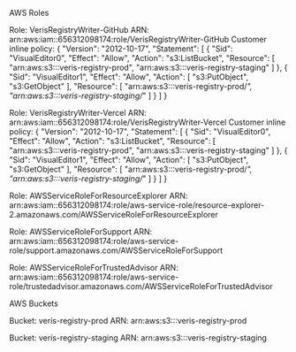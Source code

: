 AWS Roles

Role: VerisRegistryWriter-GitHub
ARN: arn:aws:iam::656312098174:role/VerisRegistryWriter-GitHub
Customer inline policy:
{
	"Version": "2012-10-17",
	"Statement": [
		{
			"Sid": "VisualEditor0",
			"Effect": "Allow",
			"Action": "s3:ListBucket",
			"Resource": [
				"arn:aws:s3:::veris-registry-prod",
				"arn:aws:s3:::veris-registry-staging"
			]
		},
		{
			"Sid": "VisualEditor1",
			"Effect": "Allow",
			"Action": [
				"s3:PutObject",
				"s3:GetObject"
			],
			"Resource": [
				"arn:aws:s3:::veris-registry-prod/*",
				"arn:aws:s3:::veris-registry-staging/*"
			]
		}
	]
}

Role: VerisRegistryWriter-Vercel
ARN: arn:aws:iam::656312098174:role/VerisRegistryWriter-Vercel
Customer inline policy:
{
	"Version": "2012-10-17",
	"Statement": [
		{
			"Sid": "VisualEditor0",
			"Effect": "Allow",
			"Action": "s3:ListBucket",
			"Resource": [
				"arn:aws:s3:::veris-registry-prod",
				"arn:aws:s3:::veris-registry-staging"
			]
		},
		{
			"Sid": "VisualEditor1",
			"Effect": "Allow",
			"Action": [
				"s3:PutObject",
				"s3:GetObject"
			],
			"Resource": [
				"arn:aws:s3:::veris-registry-prod/*",
				"arn:aws:s3:::veris-registry-staging/*"
			]
		}
	]
}

Role: AWSServiceRoleForResourceExplorer
ARN: arn:aws:iam::656312098174:role/aws-service-role/resource-explorer-2.amazonaws.com/AWSServiceRoleForResourceExplorer

Role: AWSServiceRoleForSupport
ARN: arn:aws:iam::656312098174:role/aws-service-role/support.amazonaws.com/AWSServiceRoleForSupport

Role: AWSServiceRoleForTrustedAdvisor
ARN: arn:aws:iam::656312098174:role/aws-service-role/trustedadvisor.amazonaws.com/AWSServiceRoleForTrustedAdvisor

AWS Buckets

Bucket: veris-registry-prod
ARN: arn:aws:s3:::veris-registry-prod

Bucket: veris-registry-staging
ARN: arn:aws:s3:::veris-registry-staging